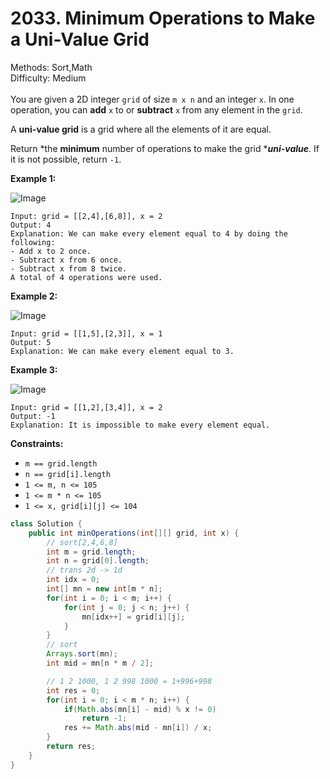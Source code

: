 # 2033. Minimum Operations to Make a Uni-Value Grid  

  Methods: Sort,Math </br> Difficulty: Medium </br> </br>You are given a 2D integer `grid` of size `m x n` and an integer `x`. In one operation, you can **add** `x` to or **subtract** `x` from any element in the `grid`.

A **uni-value grid** is a grid where all the elements of it are equal. 

Return *the ****minimum**** number of operations to make the grid ****uni-value***. If it is not possible, return `-1`.

**Example 1:**

![Image](https://assets.leetcode.com/uploads/2021/09/21/gridtxt.png)

```plain text
Input: grid = [[2,4],[6,8]], x = 2
Output: 4
Explanation: We can make every element equal to 4 by doing the following:
- Add x to 2 once.
- Subtract x from 6 once.
- Subtract x from 8 twice.
A total of 4 operations were used.
```

**Example 2:**

![Image](https://assets.leetcode.com/uploads/2021/09/21/gridtxt-1.png)

```plain text
Input: grid = [[1,5],[2,3]], x = 1
Output: 5
Explanation: We can make every element equal to 3.
```

**Example 3:**

![Image](https://assets.leetcode.com/uploads/2021/09/21/gridtxt-2.png)

```plain text
Input: grid = [[1,2],[3,4]], x = 2
Output: -1
Explanation: It is impossible to make every element equal.
```

**Constraints:**

- `m == grid.length`
- `n == grid[i].length`
- `1 <= m, n <= 105`
- `1 <= m * n <= 105`
- `1 <= x, grid[i][j] <= 104`
```java
class Solution {
    public int minOperations(int[][] grid, int x) {
        // sort[2,4,6,8]
        int m = grid.length;
        int n = grid[0].length;
        // trans 2d -> 1d
        int idx = 0;
        int[] mn = new int[m * n];
        for(int i = 0; i < m; i++) {
            for(int j = 0; j < n; j++) {
                mn[idx++] = grid[i][j];
            }
        }
        // sort
        Arrays.sort(mn);
        int mid = mn[n * m / 2];

        // 1 2 1000, 1 2 998 1000 = 1+996+998
        int res = 0;
        for(int i = 0; i < m * n; i++) {
            if(Math.abs(mn[i] - mid) % x != 0)  
                return -1;
            res += Math.abs(mid - mn[i]) / x;
        }
        return res;
    }
}
```

